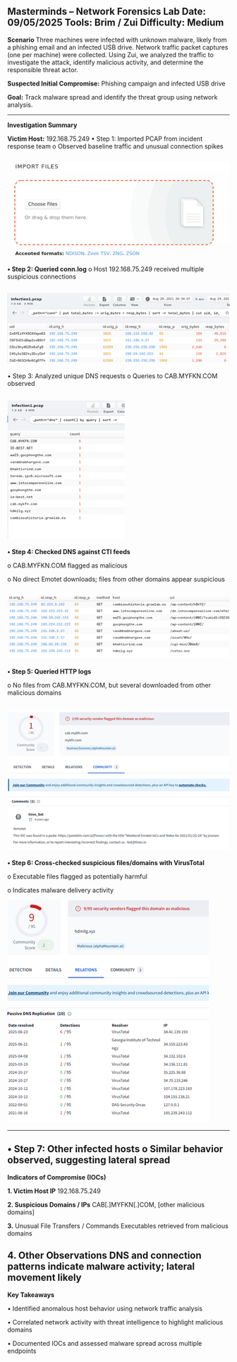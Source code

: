 **Masterminds – Network Forensics Lab**
Date: 09/05/2025
Tools: Brim / Zui
Difficulty: Medium
---
**Scenario**
Three machines were infected with unknown malware, likely from a phishing email and an infected USB drive. Network traffic packet captures (one per machine) were collected. Using Zui, we analyzed the traffic to investigate the attack, identify malicious activity, and determine the responsible threat actor.

**Suspected Initial Compromise:** Phishing campaign and infected USB drive

**Goal:** Track malware spread and identify the threat group using network analysis.

---
**Investigation Summary**

**Victim Host:** 192.168.75.249
•	Step 1: Imported PCAP from incident response team
o	Observed baseline traffic and unusual connection spikes

![Opening a Pcacp](Screenshots/1.png)
---
**•	Step 2: Queried conn.log**
o	Host 192.168.75.249 received multiple suspicious connections

![Opening a Pcacp](Screenshots/2.png)
---
•	Step 3: Analyzed unique DNS requests
o	Queries to CAB.MYFKN.COM observed

![Opening a Pcacp](Screenshots/3.png)
---
**•	Step 4: Checked DNS against CTI feeds**

o CAB.MYFKN.COM flagged as malicious

o	No direct Emotet downloads; files from other domains appear suspicious

![Opening a Pcacp](Screenshots/4.png)
---
**•	Step 5: Queried HTTP logs**

o	No files from CAB.MYFKN.COM, but several downloaded from other malicious domains

![Opening a Pcacp](Screenshots/5.png)
---

**•	Step 6: Cross-checked suspicious files/domains with VirusTotal**

o	Executable files flagged as potentially harmful

o	Indicates malware delivery activity

![Opening a Pcacp](Screenshots/6.png)

---
•	Step 7: Other infected hosts
o	Similar behavior observed, suggesting lateral spread
---
**Indicators of Compromise (IOCs)**

**1. Victim Host IP**	192.168.75.249

**2. Suspicious Domains / IPs**	CAB[.]MYFKN[.]COM, [other malicious domains]

**3.** Unusual File Transfers / Commands	Executables retrieved from malicious domains

**4.** Other Observations	DNS and connection patterns indicate malware activity; lateral movement likely
---
**Key Takeaways**

•	Identified anomalous host behavior using network traffic analysis

•	Correlated network activity with threat intelligence to highlight malicious domains

•	Documented IOCs and assessed malware spread across multiple endpoints


